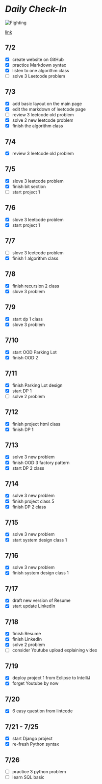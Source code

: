 # *Daily Check-In* 

![Fighting](https://img-blog.csdnimg.cn/20190910095229588.jpg?x-oss-process=image/resize,m_fixed,h_224,w_224)

[link](DailyCheck.md)

## 7/2
- [x] create website on GitHub
- [x] practice Markdown syntax
- [x] listen to one algorithm class
- [ ] solve 3 Leetcode problem

## 7/3
- [x] add basic layout on the main page
- [x] edit the markdown of leetcode page
- [ ] review 3 leetcode old problem
- [x] solve 2 new leetcode problem
- [x] finish the algorithm class

## 7/4
- [x] review 3 leetcode old problem

## 7/5
- [x] slove 3 leetcode problem
- [x] finish bit section
- [ ] start project 1

## 7/6
- [x] slove 3 leetcode problem
- [X] start project 1

## 7/7
- [ ] slove 3 leetcode problem
- [x] finish 1 algorithm class

## 7/8
- [x] finish recursion 2 class
- [x] slove 3 problem

## 7/9
- [x] start dp 1 class
- [x] slove 3 problem

## 7/10
- [x] start OOD Parking Lot
- [x] finish OOD 2

## 7/11
- [x] finish Parking Lot design
- [x] start DP 1
- [ ] solve 2 problem

## 7/12
- [x] finish project html class
- [x] finish DP 1

## 7/13
- [x] solve 3 new problem
- [x] finish OOD 3 factory pattern
- [x] start DP 2 class

## 7/14
- [x] solve 3 new problem
- [x] finish project class 5
- [x] finish DP 2 class

## 7/15
- [x] solve 3 new problem
- [x] start system design class 1

## 7/16
- [x] solve 3 new problem
- [x] finish system design class 1

## 7/17
- [x] draft new version of Resume
- [x] start update LinkedIn

## 7/18
- [x] finish Resume
- [x] finish LinkedIn
- [x] solve 2 problem
- [ ] consider Youtube upload explaining video

## 7/19
- [x] deploy project 1 from Eclipse to IntelliJ
- [x] forget Youtube by now

## 7/20
- [x] 6 easy question from lintcode

## 7/21 - 7/25
- [x] start Django project
- [x] re-fresh Python syntax

## 7/26
- [ ] practice 3 python problem
- [ ] learn SQL basic